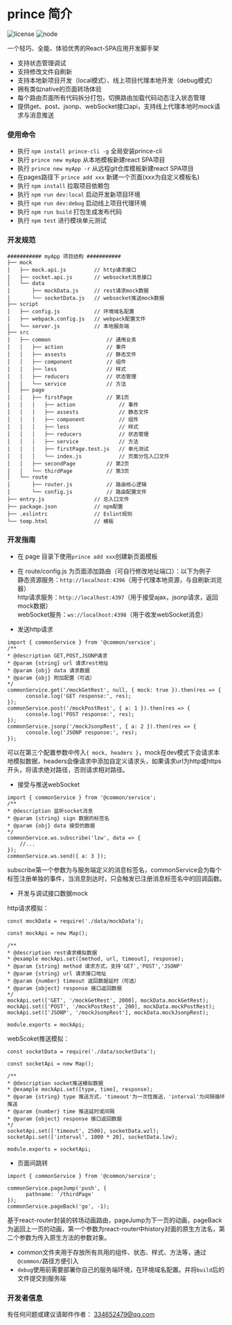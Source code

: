 # prince 简介
![license](https://img.shields.io/badge/license-MIT-green.svg) ![node](https://img.shields.io/badge/node-8.0%2B-brightgreen.svg)

一个轻巧、全能、体验优秀的React-SPA应用开发脚手架
- 支持状态管理调试
- 支持修改文件自刷新
- 支持本地新项目开发（local模式）、线上项目代理本地开发（debug模式）
- 拥有类似native的页面转场体验
- 每个路由页面所有代码拆分打包，切换路由加载代码动态注入状态管理
- 提供get、post、jsonp、webSocket接口api，支持线上代理本地时mock请求与消息推送

### 使用命令
- 执行 `npm install prince-cli -g` 全局安装prince-cli
- 执行 `prince new myApp` 从本地模板新建react SPA项目
- 执行 `prince new myApp -r` 从远程git仓库模板新建react SPA项目
- 在pages路径下 `prince add xxx` 新建一个页面(xxx为自定义模板名)
- 执行 `npm install` 拉取项目依赖包
- 执行 `npm run dev:local` 启动开发新项目环境
- 执行 `npm run dev:debug` 启动线上项目代理环境
- 执行 `npm run build` 打包生成发布代码
- 执行 `npm test` 进行模块单元测试
 
### 开发规范
    ########### myApp 项目结构 ###########
    ├── mock
    │   ├── mock.api.js         // http请求接口
    │   ├── socket.api.js       // websocket消息接口
    │   └── data
    │       ├── mockData.js     // rest请求mock数据
    │       └── socketData.js   // websocket推送mock数据
    ├── script
    │   ├── config.js           // 环境域名配置
    │   ├── webpack.config.js   // webpack配置文件
    │   └── server.js           // 本地服务端
    ├── src
    │   ├── common                  // 通用业务
    │   │   ├── action              // 事件
    │   │   ├── assests             // 静态文件
    │   │   ├── component           // 组件
    │   │   ├── less                // 样式
    │   │   ├── reducers            // 状态管理
    │   │   └── service             // 方法
    │   ├── page
    │   │   ├── firstPage           // 第1页
    │   │   │   ├── action              // 事件
    │   │   │   ├── assests             // 静态文件
    │   │   │   ├── component           // 组件
    │   │   │   ├── less                // 样式
    │   │   │   ├── reducers            // 状态管理
    │   │   │   ├── service             // 方法
    │   │   │   ├── firstPage.test.js   // 单元测试
    │   │   │   └── index.js            // 页面分包入口文件
    │   │   ├── secondPage          // 第2页   
    │   │   └── thirdPage           // 第3页
    │   └── route
    │       ├── router.js           // 路由核心逻辑
    │       └── config.js           // 路由配置文件
    ├── entry.js                // 总入口文件
    ├── package.json            // npm配置
    ├── .eslintrc               // Eslint规则
    └── temp.html               // 模板
  
### 开发指南
- 在 page 目录下使用`prince add xxx`创建新页面模板<br/>

- 在 route/config.js 为页面添加路由（可自行修改地址端口）：以下为例子 <br/>
静态资源服务：`http://localhost:4396`（用于代理本地资源，与自刷新浏览器）<br/>
http请求服务：`http://localhost:4397`（用于接受ajax，jsonp请求，返回mock数据）<br/>
webSocket服务：`ws://localhost:4398`（用于收发webSocket消息）<br/>

- 发送http请求
``` 
import { commonService } from '@common/service';
/**
* @description GET,POST,JSONP请求
* @param {string} url 请求rest地址
* @param {obj} data 请求数据
* @param {obj} 附加配置（可选）
*/
commonService.get('/mockGetRest', null, { mock: true }).then(res => {
      console.log('GET response:', res);
});
commonService.post('/mockPostRest', { a: 1 }).then(res => {
      console.log('POST response:', res);
});
commonService.jsonp('/mockJsonpRest', { a: 2 }).then(res => {
      console.log('JSONP response:', res);
});
``` 
可以在第三个配置参数中传入`{ mock, headers }`，mock在dev模式下会请求本地模拟数据，headers会像请求中添加自定义请求头，如果请求url为http或https开头，将请求绝对路径，否则请求相对路径。

- 接受与推送webSocket
``` 
import { commonService } from '@common/service';
/**
* @description 监听socket消息
* @param {string} sign 数据的标签名
* @param {obj} data 接受的数据
*/
commonService.ws.subscribe('lzw', data => {
	//...
});
commonService.ws.send({ a: 3 });
``` 
subscribe第一个参数为与服务端定义的消息标签名，commonService会为每个标签注册单独的事件，当消息到达时，只会触发已注册消息标签名中的回调函数。

- 开发与调试接口数据mock<br/>

http请求模拟：
``` 
const mockData = require('./data/mockData');

const mockApi = new Map();

/**
* @description rest请求模拟数据
* @example mockApi.set([method, url, timeout], response);
* @param {string} method 请求方式，支持'GET','POST','JSONP'
* @param {string} url 请求接口地址
* @param {number} timeout 返回数据延时（可选）
* @param {object} response 接口返回数据
*/
mockApi.set(['GET', '/mockGetRest', 2000], mockData.mockGetRest);
mockApi.set(['POST', '/mockPostRest', 200], mockData.mockPostRest);
mockApi.set(['JSONP', '/mockJsonpRest'], mockData.mockJsonpRest);

module.exports = mockApi;
``` 

webScoket推送模拟：
``` 
const socketData = require('./data/socketData');

const socketApi = new Map();

/**
* @description socket推送模拟数据
* @example mockApi.set([type, time], response);
* @param {string} type 推送方式，'timeout'为一次性推送，'interval'为间隔循环推送
* @param {number} time 推送延时或间隔
* @param {object} response 接口返回数据
*/
socketApi.set(['timeout', 2500], socketData.wzl);
socketApi.set(['interval', 1000 * 20], socketData.lzw);

module.exports = socketApi;
``` 

- 页面间跳转

``` 
import { commonService } from '@common/service';

commonService.pageJump('push', {
      pathname: '/thirdPage'
});
commonService.pageBack('go', -1);
``` 
基于react-router封装的转场动画路由，pageJump为下一页的动画，pageBack为返回上一页的动画，第一个参数为react-router中history对面的原生方法名，第二个参数为传入原生方法的参数对象。

- common文件夹用于存放所有共用的组件、状态、样式、方法等，通过`@common/`路径方便引入
- `debug`使用前需要部署你自己的服务端环境，在环境域名配置。并将`build`后的文件提交到服务端<br/>

### 开发者信息
有任何问题或建议请邮件作者：
334652479@qq.com
